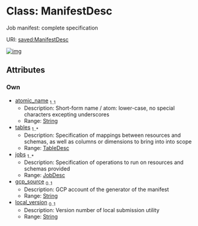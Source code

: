
# Class: ManifestDesc


Job manifest: complete specification

URI: [saved:ManifestDesc](http://marine.gov.scot/metadata/saved/schema/ManifestDesc)


[![img](https://yuml.me/diagram/nofunky;dir:TB/class/[TableDesc],[JobDesc]<jobs%201..*-++[ManifestDesc&#124;atomic_name:string;gcp_source:string%20%3F;local_version:string%20%3F],[TableDesc]<tables%201..*-++[ManifestDesc],[JobDesc])](https://yuml.me/diagram/nofunky;dir:TB/class/[TableDesc],[JobDesc]<jobs%201..*-++[ManifestDesc&#124;atomic_name:string;gcp_source:string%20%3F;local_version:string%20%3F],[TableDesc]<tables%201..*-++[ManifestDesc],[JobDesc])

## Attributes


### Own

 * [atomic_name](atomic_name.md)  <sub>1..1</sub>
     * Description: Short-form name / atom: lower-case, no special characters excepting underscores
     * Range: [String](types/String.md)
 * [tables](tables.md)  <sub>1..\*</sub>
     * Description: Specification of mappings between resources and schemas, as well as columns or dimensions to bring into into scope
     * Range: [TableDesc](TableDesc.md)
 * [jobs](jobs.md)  <sub>1..\*</sub>
     * Description: Specification of operations to run on resources and schemas provided
     * Range: [JobDesc](JobDesc.md)
 * [gcp_source](gcp_source.md)  <sub>0..1</sub>
     * Description: GCP account of the generator of the manifest
     * Range: [String](types/String.md)
 * [local_version](local_version.md)  <sub>0..1</sub>
     * Description: Version number of local submission utility
     * Range: [String](types/String.md)
